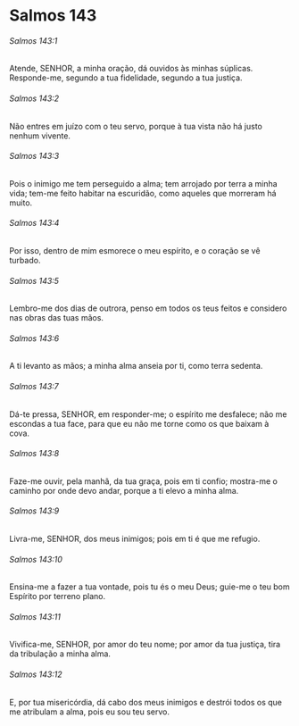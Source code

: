 # Salmos 143

###### Salmos 143:1

Atende, SENHOR, a minha oração, dá ouvidos às minhas súplicas. Responde-me, segundo a tua fidelidade, segundo a tua justiça.

###### Salmos 143:2

Não entres em juízo com o teu servo, porque à tua vista não há justo nenhum vivente.

###### Salmos 143:3

Pois o inimigo me tem perseguido a alma; tem arrojado por terra a minha vida; tem-me feito habitar na escuridão, como aqueles que morreram há muito.

###### Salmos 143:4

Por isso, dentro de mim esmorece o meu espírito, e o coração se vê turbado.

###### Salmos 143:5

Lembro-me dos dias de outrora, penso em todos os teus feitos e considero nas obras das tuas mãos.

###### Salmos 143:6

A ti levanto as mãos; a minha alma anseia por ti, como terra sedenta.

###### Salmos 143:7

Dá-te pressa, SENHOR, em responder-me; o espírito me desfalece; não me escondas a tua face, para que eu não me torne como os que baixam à cova.

###### Salmos 143:8

Faze-me ouvir, pela manhã, da tua graça, pois em ti confio; mostra-me o caminho por onde devo andar, porque a ti elevo a minha alma.

###### Salmos 143:9

Livra-me, SENHOR, dos meus inimigos; pois em ti é que me refugio.

###### Salmos 143:10

Ensina-me a fazer a tua vontade, pois tu és o meu Deus; guie-me o teu bom Espírito por terreno plano.

###### Salmos 143:11

Vivifica-me, SENHOR, por amor do teu nome; por amor da tua justiça, tira da tribulação a minha alma.

###### Salmos 143:12

E, por tua misericórdia, dá cabo dos meus inimigos e destrói todos os que me atribulam a alma, pois eu sou teu servo.

